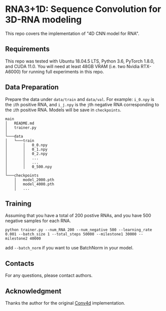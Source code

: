 # RNA3+1D: Sequence Convolution for 3D-RNA modeling

This repo covers the implementation of "4D CNN model for RNA".

## Requirements

This repo was tested with Ubuntu 18.04.5 LTS, Python 3.6, PyTorch 1.8.0, and CUDA 11.0. You will need at least 48GB VRAM (i.e. two Nvidia RTX-A6000) for running full experiments in this repo.

## Data Preparation
Prepare the data under ```data/train``` and ```data/val```. For example: ```i_0.npy``` is the `i`th positive RNA, and  ```i_j.npy``` is the `j`th negative RNA corresponding to the `i`th positive RNA. Models will be save in ```checkpoints```.
```
main
│   README.md
│   trainer.py   
│
└───data   
│   └───train
│       │   0_0.npy
│       │   0_1.npy
│       │   0_2.npy
│       │   ...
│       │   ...
│       │   0_500.npy
│   
└───checkpoints
    │   model_2000.pth
    │   model_4000.pth
    │   ...
```


## Training
Assuming that you have a total of 200 postive RNAs, and you have 500 negative samples for each RNA.
```
python trainer.py --num_RNA 200 --num_negative 500 --learning_rate 0.001 --batch_size 1 --total_steps 50000 --milestone1 30000 --milestone2 40000
```
add ```--batch_norm``` if you want to use BatchNorm in your model.

## Contacts
For any questions, please contact authors.

## Acknowledgment
Thanks the author for the original [Conv4d](https://github.com/ZhengyuLiang24/Conv4d-PyTorch) implementation.

